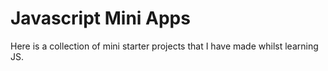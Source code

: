 # Javascript Mini Apps

Here is a collection of mini starter projects that I have made whilst learning JS.